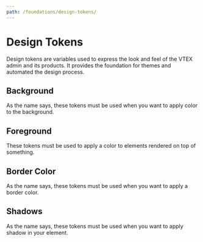 ```yaml
---
path: /foundations/design-tokens/
---
```


# Design Tokens

Design tokens are variables used to express the look and feel of the VTEX admin and its products. It provides the foundation for themes and automated the design process.

## Background

As the name says, these tokens must be used when you want to apply color to the background.

<tokenstable type="background"></tokenstable>

## Foreground

These tokens must be used to apply a color to elements rendered on top of something.

<tokenstable type="foreground"></tokenstable>

## Border Color

As the name says, these tokens must be used when you want to apply a border color.

<tokenstable type="borderColor"></tokenstable>

## Shadows

As the name says, these tokens must be used when you want to apply shadow in your element.

<tokenstable type="shadows"></tokenstable>
